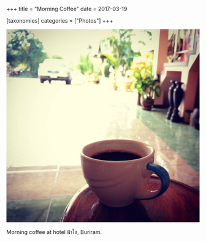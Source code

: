 +++
title = "Morning Coffee"
date = 2017-03-19

[taxonomies]
categories = ["Photos"]
+++

![Morning Coffee](morning-coffee.jpeg)

Morning coffee at hotel ฟ้าใส, Buriram.
